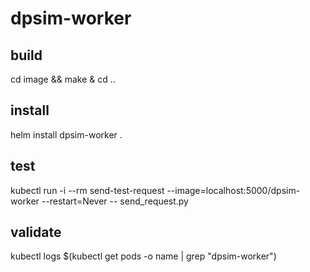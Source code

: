 # dpsim-worker

## build
cd image && make & cd ..

## install
helm install dpsim-worker .

## test
kubectl run -i --rm send-test-request --image=localhost:5000/dpsim-worker --restart=Never -- send_request.py

## validate
kubectl logs $(kubectl get pods -o name | grep "dpsim-worker")
